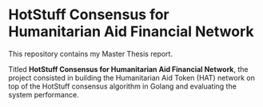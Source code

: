 # HotStuff Consensus for Humanitarian Aid Financial Network

This repository contains my Master Thesis report. 

Titled **HotStuff Consensus for Humanitarian Aid Financial Network**, the project consisted in building the Humanitarian Aid Token (HAT) network on top of the HotStuff consensus algorithm in Golang and evaluating the system performance.


